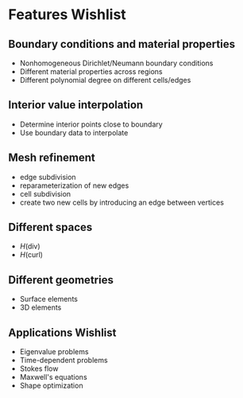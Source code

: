# Features Wishlist

## Boundary conditions and material properties
- Nonhomogeneous Dirichlet/Neumann boundary conditions
- Different material properties across regions
- Different polynomial degree on different cells/edges


## Interior value interpolation
  - Determine interior points close to boundary
  - Use boundary data to interpolate


## Mesh refinement
- edge subdivision
- reparameterization of new edges
- cell subdivision
- create two new cells by introducing an edge between vertices


## Different spaces
- $H$(div)
- $H$(curl)


## Different geometries
- Surface elements
- 3D elements


## Applications Wishlist
- Eigenvalue problems
- Time-dependent problems
- Stokes flow
- Maxwell's equations
- Shape optimization